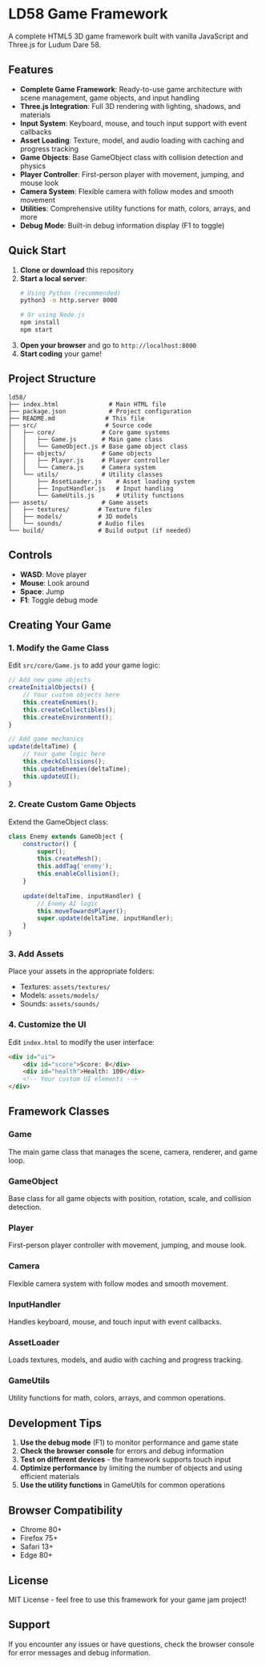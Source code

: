 # LD58 Game Framework

A complete HTML5 3D game framework built with vanilla JavaScript and Three.js for Ludum Dare 58.

## Features

- **Complete Game Framework**: Ready-to-use game architecture with scene management, game objects, and input handling
- **Three.js Integration**: Full 3D rendering with lighting, shadows, and materials
- **Input System**: Keyboard, mouse, and touch input support with event callbacks
- **Asset Loading**: Texture, model, and audio loading with caching and progress tracking
- **Game Objects**: Base GameObject class with collision detection and physics
- **Player Controller**: First-person player with movement, jumping, and mouse look
- **Camera System**: Flexible camera with follow modes and smooth movement
- **Utilities**: Comprehensive utility functions for math, colors, arrays, and more
- **Debug Mode**: Built-in debug information display (F1 to toggle)

## Quick Start

1. **Clone or download** this repository
2. **Start a local server**:
   ```bash
   # Using Python (recommended)
   python3 -m http.server 8000
   
   # Or using Node.js
   npm install
   npm start
   ```
3. **Open your browser** and go to `http://localhost:8000`
4. **Start coding** your game!

## Project Structure

```
ld58/
├── index.html              # Main HTML file
├── package.json            # Project configuration
├── README.md              # This file
├── src/                   # Source code
│   ├── core/             # Core game systems
│   │   ├── Game.js       # Main game class
│   │   └── GameObject.js # Base game object class
│   ├── objects/          # Game objects
│   │   ├── Player.js     # Player controller
│   │   └── Camera.js     # Camera system
│   └── utils/            # Utility classes
│       ├── AssetLoader.js    # Asset loading system
│       ├── InputHandler.js   # Input handling
│       └── GameUtils.js      # Utility functions
├── assets/               # Game assets
│   ├── textures/        # Texture files
│   ├── models/          # 3D models
│   └── sounds/          # Audio files
└── build/               # Build output (if needed)
```

## Controls

- **WASD**: Move player
- **Mouse**: Look around
- **Space**: Jump
- **F1**: Toggle debug mode

## Creating Your Game

### 1. Modify the Game Class

Edit `src/core/Game.js` to add your game logic:

```javascript
// Add new game objects
createInitialObjects() {
    // Your custom objects here
    this.createEnemies();
    this.createCollectibles();
    this.createEnvironment();
}

// Add game mechanics
update(deltaTime) {
    // Your game logic here
    this.checkCollisions();
    this.updateEnemies(deltaTime);
    this.updateUI();
}
```

### 2. Create Custom Game Objects

Extend the GameObject class:

```javascript
class Enemy extends GameObject {
    constructor() {
        super();
        this.createMesh();
        this.addTag('enemy');
        this.enableCollision();
    }
    
    update(deltaTime, inputHandler) {
        // Enemy AI logic
        this.moveTowardsPlayer();
        super.update(deltaTime, inputHandler);
    }
}
```

### 3. Add Assets

Place your assets in the appropriate folders:
- Textures: `assets/textures/`
- Models: `assets/models/`
- Sounds: `assets/sounds/`

### 4. Customize the UI

Edit `index.html` to modify the user interface:

```html
<div id="ui">
    <div id="score">Score: 0</div>
    <div id="health">Health: 100</div>
    <!-- Your custom UI elements -->
</div>
```

## Framework Classes

### Game
The main game class that manages the scene, camera, renderer, and game loop.

### GameObject
Base class for all game objects with position, rotation, scale, and collision detection.

### Player
First-person player controller with movement, jumping, and mouse look.

### Camera
Flexible camera system with follow modes and smooth movement.

### InputHandler
Handles keyboard, mouse, and touch input with event callbacks.

### AssetLoader
Loads textures, models, and audio with caching and progress tracking.

### GameUtils
Utility functions for math, colors, arrays, and common operations.

## Development Tips

1. **Use the debug mode** (F1) to monitor performance and game state
2. **Check the browser console** for errors and debug information
3. **Test on different devices** - the framework supports touch input
4. **Optimize performance** by limiting the number of objects and using efficient materials
5. **Use the utility functions** in GameUtils for common operations

## Browser Compatibility

- Chrome 80+
- Firefox 75+
- Safari 13+
- Edge 80+

## License

MIT License - feel free to use this framework for your game jam project!

## Support

If you encounter any issues or have questions, check the browser console for error messages and debug information.